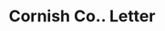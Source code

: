 ---
doi: 10.7916/D8KP9D68
date_other: '1906'
date_other_textual: '1906'
form: correspondence
genre:
- Letters (correspondence)
name:
- Cornish Co.
object_in_context_url: https://biggert.cul.columbia.edu/items/view/ave_biggert_00823
subject_hierarchical_geographic:
- Washington, New Jersey, United States
subject_name:
- Cornish Co.
title: Cornish Co.. Letter
sort_title: Cornish Co.. Letter
call_number: ave_biggert_00823
coordinates:
- 40.758525,-74.98319
pid: ave_biggert_00823
identifiers: ave_biggert_00823
thumbnail: https://derivativo-2.library.columbia.edu/iiif/2/ldpd:345394/full/!256,256/0/native.jpg
permalink: "/items/ave_biggert_00823/"
layout: iiif-image-page
---